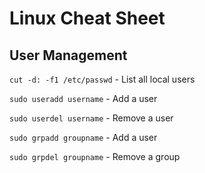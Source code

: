# Linux Cheat Sheet

## User Management

`cut -d: -f1 /etc/passwd` - List all local users

`sudo useradd username` - Add a user

`sudo userdel username` - Remove a user

`sudo grpadd groupname` - Add a user

`sudo grpdel groupname` - Remove a group
